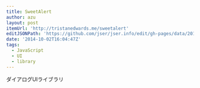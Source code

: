```yaml
---
title: SweetAlert
author: azu
layout: post
itemUrl: 'http://tristanedwards.me/sweetalert'
editJSONPath: 'https://github.com/jser/jser.info/edit/gh-pages/data/2014/10/index.json'
date: '2014-10-02T16:04:47Z'
tags:
  - JavaScript
  - UI
  - library
---
```

ダイアログUIライブラリ
